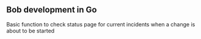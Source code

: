 ## Bob development in Go

Basic function to check status page for current incidents when a change is about to be started
